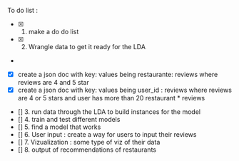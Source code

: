 To do list :
* [X] 1. make a do do list

* [X] 2. Wrangle data to get it ready for the LDA
*   
* [x] create a json doc with key: values being restaurante: reviews where reviews are 4 and 5 star
* [x]    create a json doc with key: values being user_id : reviews where reviews are 4 or 5 stars and user has more than 20 restaurant   *      reviews
* [] 3. run data through the LDA to build instances for the model
* [] 4. train and test different models
* [] 5. find a model that works
* [] 6. User input : create a way for users to input their reviews
* [] 7. Vizualization : some type of viz of their data
* [] 8.  output of recommendations of restaurants  

